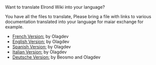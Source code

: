 Want to translate Elrond Wiki into your language?

You have all the files to translate, Please bring a file with links to various documentation translated into your language for maiar exchange for example.

- [French Version:](https://fr.elrondwiki.com/) by Olagdev 
- [English Version:](https://en.elrondwiki.com/) by Olagdev 
- [Spanish Version:](https://es.elrondwiki.com/) by Olagdev
- [Italian Version:](https://it.elrondwiki.com/) by Olagdev
- [Deutsche Version:](https://de.elrondwiki.com/) by Beosmo and Olagdev

